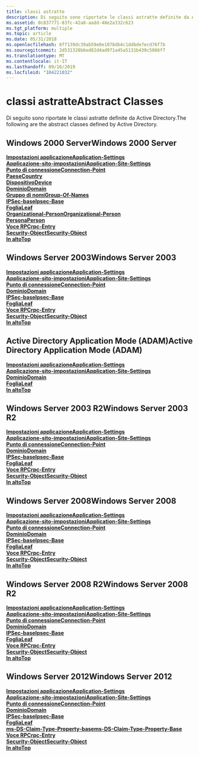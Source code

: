 ```yaml
---
title: classi astratte
description: Di seguito sono riportate le classi astratte definite da Active Directory.
ms.assetid: 0c837771-83fc-42a8-aadd-48e2a332c623
ms.tgt_platform: multiple
ms.topic: article
ms.date: 05/31/2018
ms.openlocfilehash: 6ff139dc39ab59e0e1078db4c1ddbde7ecd76f7b
ms.sourcegitcommit: 2d531328b6ed82d4ad971a45a5131b430c5866f7
ms.translationtype: MT
ms.contentlocale: it-IT
ms.lasthandoff: 09/16/2019
ms.locfileid: "104221032"
---
```

# <a name="abstract-classes"></a><span data-ttu-id="66c94-103">classi astratte</span><span class="sxs-lookup"><span data-stu-id="66c94-103">Abstract Classes</span></span>

<span data-ttu-id="66c94-104">Di seguito sono riportate le classi astratte definite da Active Directory.</span><span class="sxs-lookup"><span data-stu-id="66c94-104">The following are the abstract classes defined by Active Directory.</span></span>

## <a name="windows-2000-server"></a><span data-ttu-id="66c94-105">Windows 2000 Server</span><span class="sxs-lookup"><span data-stu-id="66c94-105">Windows 2000 Server</span></span>

<dl>

[<span data-ttu-id="66c94-106">**Impostazioni applicazione**</span><span class="sxs-lookup"><span data-stu-id="66c94-106">**Application-Settings**</span></span>](c-applicationsettings.md)  
[<span data-ttu-id="66c94-107">**Applicazione-sito-impostazioni**</span><span class="sxs-lookup"><span data-stu-id="66c94-107">**Application-Site-Settings**</span></span>](c-applicationsitesettings.md)  
[<span data-ttu-id="66c94-108">**Punto di connessione**</span><span class="sxs-lookup"><span data-stu-id="66c94-108">**Connection-Point**</span></span>](c-connectionpoint.md)  
[<span data-ttu-id="66c94-109">**Paese**</span><span class="sxs-lookup"><span data-stu-id="66c94-109">**Country**</span></span>](c-country.md)  
[<span data-ttu-id="66c94-110">**Dispositivo**</span><span class="sxs-lookup"><span data-stu-id="66c94-110">**Device**</span></span>](c-device.md)  
[<span data-ttu-id="66c94-111">**Dominio**</span><span class="sxs-lookup"><span data-stu-id="66c94-111">**Domain**</span></span>](c-domain.md)  
[<span data-ttu-id="66c94-112">**Gruppo di nomi**</span><span class="sxs-lookup"><span data-stu-id="66c94-112">**Group-Of-Names**</span></span>](c-groupofnames.md)  
[<span data-ttu-id="66c94-113">**IPSec-base**</span><span class="sxs-lookup"><span data-stu-id="66c94-113">**Ipsec-Base**</span></span>](c-ipsecbase.md)  
[<span data-ttu-id="66c94-114">**Foglia**</span><span class="sxs-lookup"><span data-stu-id="66c94-114">**Leaf**</span></span>](c-leaf.md)  
[<span data-ttu-id="66c94-115">**Organizational-Person**</span><span class="sxs-lookup"><span data-stu-id="66c94-115">**Organizational-Person**</span></span>](c-organizationalperson.md)  
[<span data-ttu-id="66c94-116">**Persona**</span><span class="sxs-lookup"><span data-stu-id="66c94-116">**Person**</span></span>](c-person.md)  
[<span data-ttu-id="66c94-117">**Voce RPC**</span><span class="sxs-lookup"><span data-stu-id="66c94-117">**rpc-Entry**</span></span>](c-rpcentry.md)  
[<span data-ttu-id="66c94-118">**Security-Object**</span><span class="sxs-lookup"><span data-stu-id="66c94-118">**Security-Object**</span></span>](c-securityobject.md)  
[<span data-ttu-id="66c94-119">**In alto**</span><span class="sxs-lookup"><span data-stu-id="66c94-119">**Top**</span></span>](c-top.md)  
</dl>

## <a name="windows-server-2003"></a><span data-ttu-id="66c94-120">Windows Server 2003</span><span class="sxs-lookup"><span data-stu-id="66c94-120">Windows Server 2003</span></span>

<dl>

[<span data-ttu-id="66c94-121">**Impostazioni applicazione**</span><span class="sxs-lookup"><span data-stu-id="66c94-121">**Application-Settings**</span></span>](c-applicationsettings.md)  
[<span data-ttu-id="66c94-122">**Applicazione-sito-impostazioni**</span><span class="sxs-lookup"><span data-stu-id="66c94-122">**Application-Site-Settings**</span></span>](c-applicationsitesettings.md)  
[<span data-ttu-id="66c94-123">**Punto di connessione**</span><span class="sxs-lookup"><span data-stu-id="66c94-123">**Connection-Point**</span></span>](c-connectionpoint.md)  
[<span data-ttu-id="66c94-124">**Dominio**</span><span class="sxs-lookup"><span data-stu-id="66c94-124">**Domain**</span></span>](c-domain.md)  
[<span data-ttu-id="66c94-125">**IPSec-base**</span><span class="sxs-lookup"><span data-stu-id="66c94-125">**Ipsec-Base**</span></span>](c-ipsecbase.md)  
[<span data-ttu-id="66c94-126">**Foglia**</span><span class="sxs-lookup"><span data-stu-id="66c94-126">**Leaf**</span></span>](c-leaf.md)  
[<span data-ttu-id="66c94-127">**Voce RPC**</span><span class="sxs-lookup"><span data-stu-id="66c94-127">**rpc-Entry**</span></span>](c-rpcentry.md)  
[<span data-ttu-id="66c94-128">**Security-Object**</span><span class="sxs-lookup"><span data-stu-id="66c94-128">**Security-Object**</span></span>](c-securityobject.md)  
[<span data-ttu-id="66c94-129">**In alto**</span><span class="sxs-lookup"><span data-stu-id="66c94-129">**Top**</span></span>](c-top.md)  
</dl>

## <a name="active-directory-application-mode-adam"></a><span data-ttu-id="66c94-130">Active Directory Application Mode (ADAM)</span><span class="sxs-lookup"><span data-stu-id="66c94-130">Active Directory Application Mode (ADAM)</span></span>

<dl>

[<span data-ttu-id="66c94-131">**Impostazioni applicazione**</span><span class="sxs-lookup"><span data-stu-id="66c94-131">**Application-Settings**</span></span>](c-applicationsettings.md)  
[<span data-ttu-id="66c94-132">**Applicazione-sito-impostazioni**</span><span class="sxs-lookup"><span data-stu-id="66c94-132">**Application-Site-Settings**</span></span>](c-applicationsitesettings.md)  
[<span data-ttu-id="66c94-133">**Dominio**</span><span class="sxs-lookup"><span data-stu-id="66c94-133">**Domain**</span></span>](c-domain.md)  
[<span data-ttu-id="66c94-134">**Foglia**</span><span class="sxs-lookup"><span data-stu-id="66c94-134">**Leaf**</span></span>](c-leaf.md)  
[<span data-ttu-id="66c94-135">**In alto**</span><span class="sxs-lookup"><span data-stu-id="66c94-135">**Top**</span></span>](c-top.md)  
</dl>

## <a name="windows-server-2003-r2"></a><span data-ttu-id="66c94-136">Windows Server 2003 R2</span><span class="sxs-lookup"><span data-stu-id="66c94-136">Windows Server 2003 R2</span></span>

<dl>

[<span data-ttu-id="66c94-137">**Impostazioni applicazione**</span><span class="sxs-lookup"><span data-stu-id="66c94-137">**Application-Settings**</span></span>](c-applicationsettings.md)  
[<span data-ttu-id="66c94-138">**Applicazione-sito-impostazioni**</span><span class="sxs-lookup"><span data-stu-id="66c94-138">**Application-Site-Settings**</span></span>](c-applicationsitesettings.md)  
[<span data-ttu-id="66c94-139">**Punto di connessione**</span><span class="sxs-lookup"><span data-stu-id="66c94-139">**Connection-Point**</span></span>](c-connectionpoint.md)  
[<span data-ttu-id="66c94-140">**Dominio**</span><span class="sxs-lookup"><span data-stu-id="66c94-140">**Domain**</span></span>](c-domain.md)  
[<span data-ttu-id="66c94-141">**IPSec-base**</span><span class="sxs-lookup"><span data-stu-id="66c94-141">**Ipsec-Base**</span></span>](c-ipsecbase.md)  
[<span data-ttu-id="66c94-142">**Foglia**</span><span class="sxs-lookup"><span data-stu-id="66c94-142">**Leaf**</span></span>](c-leaf.md)  
[<span data-ttu-id="66c94-143">**Voce RPC**</span><span class="sxs-lookup"><span data-stu-id="66c94-143">**rpc-Entry**</span></span>](c-rpcentry.md)  
[<span data-ttu-id="66c94-144">**Security-Object**</span><span class="sxs-lookup"><span data-stu-id="66c94-144">**Security-Object**</span></span>](c-securityobject.md)  
[<span data-ttu-id="66c94-145">**In alto**</span><span class="sxs-lookup"><span data-stu-id="66c94-145">**Top**</span></span>](c-top.md)  
</dl>

## <a name="windows-server-2008"></a><span data-ttu-id="66c94-146">Windows Server 2008</span><span class="sxs-lookup"><span data-stu-id="66c94-146">Windows Server 2008</span></span>

<dl>

[<span data-ttu-id="66c94-147">**Impostazioni applicazione**</span><span class="sxs-lookup"><span data-stu-id="66c94-147">**Application-Settings**</span></span>](c-applicationsettings.md)  
[<span data-ttu-id="66c94-148">**Applicazione-sito-impostazioni**</span><span class="sxs-lookup"><span data-stu-id="66c94-148">**Application-Site-Settings**</span></span>](c-applicationsitesettings.md)  
[<span data-ttu-id="66c94-149">**Punto di connessione**</span><span class="sxs-lookup"><span data-stu-id="66c94-149">**Connection-Point**</span></span>](c-connectionpoint.md)  
[<span data-ttu-id="66c94-150">**Dominio**</span><span class="sxs-lookup"><span data-stu-id="66c94-150">**Domain**</span></span>](c-domain.md)  
[<span data-ttu-id="66c94-151">**IPSec-base**</span><span class="sxs-lookup"><span data-stu-id="66c94-151">**Ipsec-Base**</span></span>](c-ipsecbase.md)  
[<span data-ttu-id="66c94-152">**Foglia**</span><span class="sxs-lookup"><span data-stu-id="66c94-152">**Leaf**</span></span>](c-leaf.md)  
[<span data-ttu-id="66c94-153">**Voce RPC**</span><span class="sxs-lookup"><span data-stu-id="66c94-153">**rpc-Entry**</span></span>](c-rpcentry.md)  
[<span data-ttu-id="66c94-154">**Security-Object**</span><span class="sxs-lookup"><span data-stu-id="66c94-154">**Security-Object**</span></span>](c-securityobject.md)  
[<span data-ttu-id="66c94-155">**In alto**</span><span class="sxs-lookup"><span data-stu-id="66c94-155">**Top**</span></span>](c-top.md)  
</dl>

## <a name="windows-server-2008-r2"></a><span data-ttu-id="66c94-156">Windows Server 2008 R2</span><span class="sxs-lookup"><span data-stu-id="66c94-156">Windows Server 2008 R2</span></span>

<dl>

[<span data-ttu-id="66c94-157">**Impostazioni applicazione**</span><span class="sxs-lookup"><span data-stu-id="66c94-157">**Application-Settings**</span></span>](c-applicationsettings.md)  
[<span data-ttu-id="66c94-158">**Applicazione-sito-impostazioni**</span><span class="sxs-lookup"><span data-stu-id="66c94-158">**Application-Site-Settings**</span></span>](c-applicationsitesettings.md)  
[<span data-ttu-id="66c94-159">**Punto di connessione**</span><span class="sxs-lookup"><span data-stu-id="66c94-159">**Connection-Point**</span></span>](c-connectionpoint.md)  
[<span data-ttu-id="66c94-160">**Dominio**</span><span class="sxs-lookup"><span data-stu-id="66c94-160">**Domain**</span></span>](c-domain.md)  
[<span data-ttu-id="66c94-161">**IPSec-base**</span><span class="sxs-lookup"><span data-stu-id="66c94-161">**Ipsec-Base**</span></span>](c-ipsecbase.md)  
[<span data-ttu-id="66c94-162">**Foglia**</span><span class="sxs-lookup"><span data-stu-id="66c94-162">**Leaf**</span></span>](c-leaf.md)  
[<span data-ttu-id="66c94-163">**Voce RPC**</span><span class="sxs-lookup"><span data-stu-id="66c94-163">**rpc-Entry**</span></span>](c-rpcentry.md)  
[<span data-ttu-id="66c94-164">**Security-Object**</span><span class="sxs-lookup"><span data-stu-id="66c94-164">**Security-Object**</span></span>](c-securityobject.md)  
[<span data-ttu-id="66c94-165">**In alto**</span><span class="sxs-lookup"><span data-stu-id="66c94-165">**Top**</span></span>](c-top.md)  
</dl>

## <a name="windows-server-2012"></a><span data-ttu-id="66c94-166">Windows Server 2012</span><span class="sxs-lookup"><span data-stu-id="66c94-166">Windows Server 2012</span></span>

<dl>

[<span data-ttu-id="66c94-167">**Impostazioni applicazione**</span><span class="sxs-lookup"><span data-stu-id="66c94-167">**Application-Settings**</span></span>](c-applicationsettings.md)  
[<span data-ttu-id="66c94-168">**Applicazione-sito-impostazioni**</span><span class="sxs-lookup"><span data-stu-id="66c94-168">**Application-Site-Settings**</span></span>](c-applicationsitesettings.md)  
[<span data-ttu-id="66c94-169">**Punto di connessione**</span><span class="sxs-lookup"><span data-stu-id="66c94-169">**Connection-Point**</span></span>](c-connectionpoint.md)  
[<span data-ttu-id="66c94-170">**Dominio**</span><span class="sxs-lookup"><span data-stu-id="66c94-170">**Domain**</span></span>](c-domain.md)  
[<span data-ttu-id="66c94-171">**IPSec-base**</span><span class="sxs-lookup"><span data-stu-id="66c94-171">**Ipsec-Base**</span></span>](c-ipsecbase.md)  
[<span data-ttu-id="66c94-172">**Foglia**</span><span class="sxs-lookup"><span data-stu-id="66c94-172">**Leaf**</span></span>](c-leaf.md)  
[<span data-ttu-id="66c94-173">**ms-DS-Claim-Type-Property-base**</span><span class="sxs-lookup"><span data-stu-id="66c94-173">**ms-DS-Claim-Type-Property-Base**</span></span>](c-msds-claimtypepropertybase.md)  
[<span data-ttu-id="66c94-174">**Voce RPC**</span><span class="sxs-lookup"><span data-stu-id="66c94-174">**rpc-Entry**</span></span>](c-rpcentry.md)  
[<span data-ttu-id="66c94-175">**Security-Object**</span><span class="sxs-lookup"><span data-stu-id="66c94-175">**Security-Object**</span></span>](c-securityobject.md)  
[<span data-ttu-id="66c94-176">**In alto**</span><span class="sxs-lookup"><span data-stu-id="66c94-176">**Top**</span></span>](c-top.md)  
</dl>

 

 




